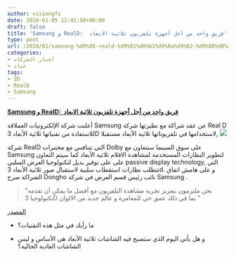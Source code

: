 ```yaml
---
author: visiongfx
date: 2010-01-05 12:41:50+00:00
draft: false
title: 'Samsung و RealD:  فريق واحد من أجل أجهزة تلفزيون ثلاثية الابعاد'
type: post
url: /2010/01/samsung-%d9%88-reald-%d9%81%d8%b1%d9%8a%d9%82-%d9%88%d8%a7%d8%ad%d8%af-%d9%85%d9%86-%d8%a3%d8%ac%d9%84-%d8%a3%d8%ac%d9%87%d8%b2%d8%a9-%d8%aa%d9%84%d9%81%d8%b2%d9%8a%d9%88%d9%86-%d8%ab%d9%84%d8%a7/
categories:
- أخبار الشركات
- عتاد
tags:
- 3D
- RealD
- Samsung
---
```


[**Samsung و RealD:  فريق واحد من أجل أجهزة تلفزيون ثلاثية الابعاد**](https://www.it-scoop.com/2010/01/samsung-%d9%88-reald-%d9%81%d8%b1%d9%8a%d9%82-%d9%88%d8%a7%d8%ad%d8%af-%d9%85%d9%86-%d8%a3%d8%ac%d9%84-%d8%a3%d8%ac%d9%87%d8%b2%d8%a9-%d8%aa%d9%84%d9%81%d8%b2%d9%8a%d9%88%d9%86-%d8%ab%d9%84%d8%a7/)


أعلنت شركة الإلكترونيات العملاقة Samsung عن عقد شراكة مع  نظيرتها شركة Real D للاستفادة من تقنياتها ثلاثية الأبعاد 3D لاستخدامها في تلفزيوناتها ثلاثية الأبعاد مستقبلا,
[![](https://www.it-scoop.com/wp-content/uploads/2010/01/3dtv-fishes-300x289.jpg)
](https://www.it-scoop.com/2010/01/samsung-%d9%88-reald-%d9%81%d8%b1%d9%8a%d9%82-%d9%88%d8%a7%d8%ad%d8%af-%d9%85%d9%86-%d8%a3%d8%ac%d9%84-%d8%a3%d8%ac%d9%87%d8%b2%d8%a9-%d8%aa%d9%84%d9%81%d8%b2%d9%8a%d9%88%d9%86-%d8%ab%d9%84%d8%a7/)

شركة RealD التي تتنافس مع مختبرات Dolby على سوق السينما ستتعاون مع Samsung لتطوير النظارات المستخدمة لمشاهدة الافلام ثلاثية الأبعاد كما سيتم التعاون على على توفير بديل لتكنولوجيا العرض السلبي passive display technology, التي تتطلب نظارات استقطاب سلبية لاستقبال صور ثلاثية الأبعاد 3d.
و على هامش اتفاق الشراكة صرح  Dongho نائب رئيس قسم العرض في شركة Samsung .


<blockquote>"نحن ملتزمون بتعزيز تجربة مشاهدة التلفزيون مع أفضل ما يمكن أن تقدمه تكنولوجيا 3D بما في ذلك عمق حي للمغامرة و عالم جديد من الالوان "</blockquote>


[المصدر](http://www.pcmag.com/article2/0,2817,2357636,00.asp)

- ما رأيك في مثل هذه التقنيات؟

- و هل يأتي اليوم الذي ستصبح فيه الشاشات ثلاثية الأبعاد هي الأساس و ليس الشاشات العادية الحالية؟
